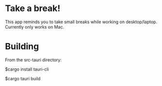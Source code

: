 # Take a break!
This app reminds you to take small breaks while working on desktop/laptop.
Currently only works on Mac.

# Building
From the src-tauri directory:

$cargo install tauri-cli

$cargo tauri build
